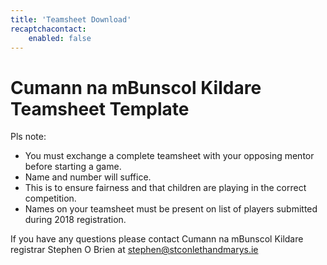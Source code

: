 ```yaml
---
title: 'Teamsheet Download'
recaptchacontact:
    enabled: false
---
```


# Cumann na mBunscol Kildare Teamsheet Template #
Pls note:
* You must exchange a complete teamsheet with your opposing mentor before starting a game.
* Name and number will suffice.
* This is to ensure fairness and that children are playing in the correct competition.
* Names on your teamsheet must be present on list of players submitted during 2018 registration.

If you have any questions please contact Cumann na mBunscol Kildare registrar Stephen O Brien at stephen@stconlethandmarys.ie
